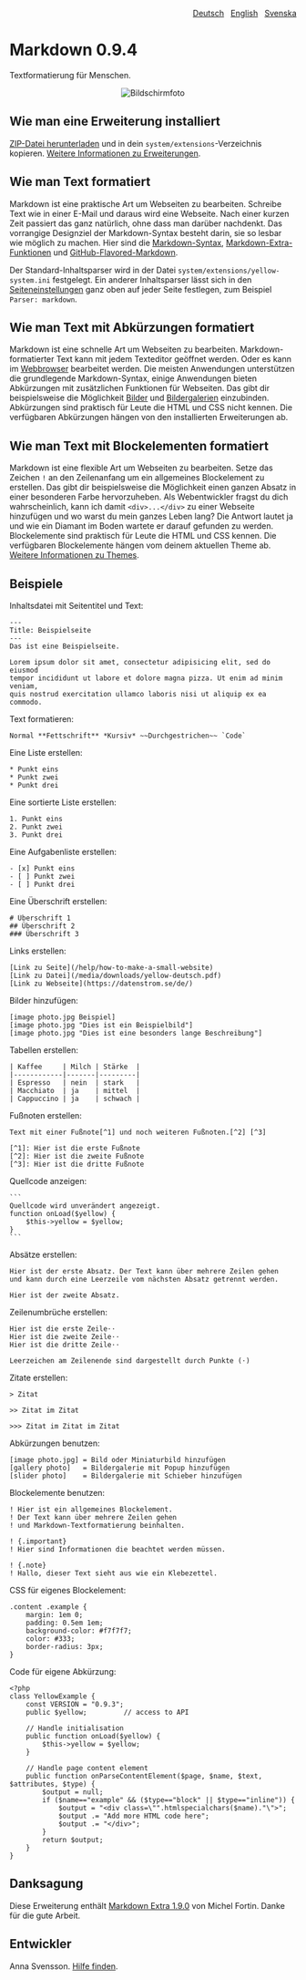 <p align="right"><a href="README-de.md">Deutsch</a> &nbsp; <a href="README.md">English</a> &nbsp; <a href="README-sv.md">Svenska</a></p>

# Markdown 0.9.4

Textformatierung für Menschen.

<p align="center"><img src="SCREENSHOT.png" alt="Bildschirmfoto"></p>

## Wie man eine Erweiterung installiert

[ZIP-Datei herunterladen](https://github.com/annaesvensson/yellow-markdown/archive/refs/heads/main.zip) und in dein `system/extensions`-Verzeichnis kopieren. [Weitere Informationen zu Erweiterungen](https://github.com/annaesvensson/yellow-update/tree/main/README-de.md).

## Wie man Text formatiert

Markdown ist eine praktische Art um Webseiten zu bearbeiten. Schreibe Text wie in einer E-Mail und daraus wird eine Webseite. Nach einer kurzen Zeit passiert das ganz natürlich, ohne dass man darüber nachdenkt. Das vorrangige Designziel der Markdown-Syntax besteht darin, sie so lesbar wie möglich zu machen. Hier sind die [Markdown-Syntax](http://commonmark.org/help/), [Markdown-Extra-Funktionen](https://michelf.ca/projects/php-markdown/extra/) und [GitHub-Flavored-Markdown](https://help.github.com/en/articles/basic-writing-and-formatting-syntax).

Der Standard-Inhaltsparser wird in der Datei `system/extensions/yellow-system.ini` festgelegt. Ein anderer Inhaltsparser lässt sich in den [Seiteneinstellungen](https://github.com/annaesvensson/yellow-core/tree/main/README-de.md#einstellungen-seite) ganz oben auf jeder Seite festlegen, zum Beispiel `Parser: markdown`.

## Wie man Text mit Abkürzungen formatiert

Markdown ist eine schnelle Art um Webseiten zu bearbeiten. Markdown-formatierter Text kann mit jedem Texteditor geöffnet werden. Oder es kann im [Webbrowser](https://github.com/annaesvensson/yellow-edit/tree/main/README-de.md) bearbeitet werden. Die meisten Anwendungen unterstützen die grundlegende Markdown-Syntax, einige Anwendungen bieten Abkürzungen mit zusätzlichen Funktionen für Webseiten. Das gibt dir beispielsweise die Möglichkeit [Bilder](https://github.com/annaesvensson/yellow-image/tree/main/README-de.md) und [Bildergalerien](https://github.com/annaesvensson/yellow-gallery/tree/main/README-de.md) einzubinden. Abkürzungen sind praktisch für Leute die HTML und CSS nicht kennen. Die verfügbaren Abkürzungen hängen von den installierten Erweiterungen ab.

## Wie man Text mit Blockelementen formatiert

Markdown ist eine flexible Art um Webseiten zu bearbeiten. Setze das Zeichen `!` an den Zeilenanfang um ein allgemeines Blockelement zu erstellen. Das gibt dir beispielsweise die Möglichkeit einen ganzen Absatz in einer besonderen Farbe hervorzuheben. Als Webentwickler fragst du dich wahrscheinlich, kann ich damit `<div>...</div>` zu einer Webseite hinzufügen und wo warst du mein ganzes Leben lang? Die Antwort lautet ja und wie ein Diamant im Boden wartete er darauf gefunden zu werden. Blockelemente sind praktisch für Leute die HTML und CSS kennen. Die verfügbaren Blockelemente hängen vom deinem aktuellen Theme ab. [Weitere Informationen zu Themes](https://datenstrom.se/de/yellow/help/how-to-customise-a-theme).

## Beispiele

Inhaltsdatei mit Seitentitel und Text:

    ---
    Title: Beispielseite
    ---
    Das ist eine Beispielseite.

    Lorem ipsum dolor sit amet, consectetur adipisicing elit, sed do eiusmod 
    tempor incididunt ut labore et dolore magna pizza. Ut enim ad minim veniam, 
    quis nostrud exercitation ullamco laboris nisi ut aliquip ex ea commodo.

Text formatieren:

    Normal **Fettschrift** *Kursiv* ~~Durchgestrichen~~ `Code`

Eine Liste erstellen:

    * Punkt eins
    * Punkt zwei
    * Punkt drei

Eine sortierte Liste erstellen:

    1. Punkt eins
    2. Punkt zwei
    3. Punkt drei

Eine Aufgabenliste erstellen:

    - [x] Punkt eins
    - [ ] Punkt zwei
    - [ ] Punkt drei

Eine Überschrift erstellen:

    # Überschrift 1
    ## Überschrift 2
    ### Überschrift 3

Links erstellen:

    [Link zu Seite](/help/how-to-make-a-small-website)
    [Link zu Datei](/media/downloads/yellow-deutsch.pdf)
    [Link zu Webseite](https://datenstrom.se/de/)

Bilder hinzufügen:

    [image photo.jpg Beispiel]
    [image photo.jpg "Dies ist ein Beispielbild"]
    [image photo.jpg "Dies ist eine besonders lange Beschreibung"]

Tabellen erstellen:

    | Kaffee     | Milch | Stärke  |
    |------------|-------|---------|
    | Espresso   | nein  | stark   |
    | Macchiato  | ja    | mittel  |
    | Cappuccino | ja    | schwach |

Fußnoten erstellen:

    Text mit einer Fußnote[^1] und noch weiteren Fußnoten.[^2] [^3]
    
    [^1]: Hier ist die erste Fußnote
    [^2]: Hier ist die zweite Fußnote
    [^3]: Hier ist die dritte Fußnote

Quellcode anzeigen:

    ```
    Quellcode wird unverändert angezeigt.
    function onLoad($yellow) {
        $this->yellow = $yellow;
    }
    ```

Absätze erstellen:

    Hier ist der erste Absatz. Der Text kann über mehrere Zeilen gehen
    und kann durch eine Leerzeile vom nächsten Absatz getrennt werden.

    Hier ist der zweite Absatz.

Zeilenumbrüche erstellen:

    Hier ist die erste Zeile⋅⋅
    Hier ist die zweite Zeile⋅⋅
    Hier ist die dritte Zeile⋅⋅
    
    Leerzeichen am Zeilenende sind dargestellt durch Punkte (⋅)

Zitate erstellen:

    > Zitat
    
    >> Zitat im Zitat
    
    >>> Zitat im Zitat im Zitat

Abkürzungen benutzen:

    [image photo.jpg] = Bild oder Miniaturbild hinzufügen
    [gallery photo]   = Bildergalerie mit Popup hinzufügen
    [slider photo]    = Bildergalerie mit Schieber hinzufügen

Blockelemente benutzen:

    ! Hier ist ein allgemeines Blockelement.
    ! Der Text kann über mehrere Zeilen gehen
    ! und Markdown-Textformatierung beinhalten.

    ! {.important}
    ! Hier sind Informationen die beachtet werden müssen.

    ! {.note}
    ! Hallo, dieser Text sieht aus wie ein Klebezettel.

CSS für eigenes Blockelement:

```
.content .example {
    margin: 1em 0;
    padding: 0.5em 1em;
    background-color: #f7f7f7;
    color: #333;
    border-radius: 3px;
}
```

Code für eigene Abkürzung:

```
<?php
class YellowExample {
    const VERSION = "0.9.3";
    public $yellow;         // access to API
    
    // Handle initialisation
    public function onLoad($yellow) {
        $this->yellow = $yellow;
    }
    
    // Handle page content element
    public function onParseContentElement($page, $name, $text, $attributes, $type) {
        $output = null;
        if ($name=="example" && ($type=="block" || $type=="inline")) {
            $output = "<div class=\"".htmlspecialchars($name)."\">";
            $output .= "Add more HTML code here";
            $output .= "</div>";
        }
        return $output;
    }
}
```

## Danksagung

Diese Erweiterung enthält [Markdown Extra 1.9.0](https://github.com/michelf/php-markdown) von Michel Fortin. Danke für die gute Arbeit.

## Entwickler

Anna Svensson. [Hilfe finden](https://datenstrom.se/de/yellow/help/).
